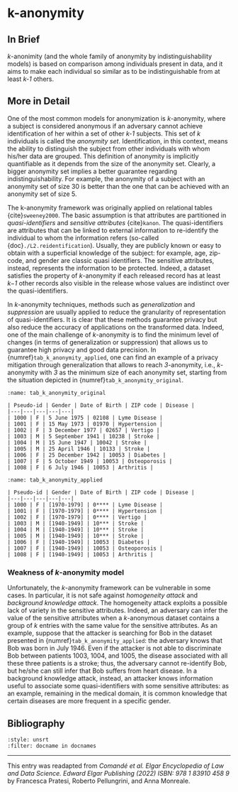 # k-anonymity

<!-- NOTE: Table 1 is hard written in caption of Table 2 -->

## In Brief

<!--Essentially, *k*-anonimity paradigm is based on comparison among individuals present in data, and it aims to make each individual so similar as to be indistinguishable from others.-->
*k*-anonimity (and the whole family of anonymity by indistinguishability models) is based on comparison among individuals present in data, and it aims to make each individual so similar as to be indistinguishable from at least *k-1* others.


## More in Detail

One of the most common models for anonymization is *k*-anonymity, where a subject is considered anonymous if an adversary cannot achieve identification of her within a set of other *k-1* subjects. This set of *k* individuals is called the *anonymity set*. Identification, in this context, means the ability to distinguish the subject from other individuals with whom his/her data are grouped. This definition of anonymity is implicitly quantifiable as it depends from the size of the anonymity set. Clearly, a bigger anonymity set implies a better guarantee regarding indistinguishability. For example, the anonymity of a subject with an anonymity set of size 30 is better than the one that can be achieved with an anonymity set of size 5. 

The k-anonymity framework was originally applied on relational tables {cite}`sweeney2000`. The basic assumption is that attributes are partitioned in *quasi-identifiers* and *sensitive attributes* {cite}`kanon`. The quasi-identifiers are attributes that can be linked to external information to re-identify the individual to whom the information refers (so-called {doc}`./L2.reidentification`). Usually, they are publicly known or easy to obtain with a superficial knowledge of the subject: for example, age, zip-code, and gender are classic quasi identifiers. The sensitive attributes, instead, represents the information to be protected. Indeed, a dataset satisfies the property of *k*-anonymity if each released record has at least *k−1* other records also visible in the release whose values are indistinct over the quasi-identifiers. 

In *k*-anonymity techniques, methods such as *generalization* and *suppression* are usually applied to reduce the granularity of representation of quasi-identifiers. It is clear that these methods guarantee privacy but also reduce the accuracy of applications on the transformed data. Indeed, one of the main challenge of *k*-anonymity is to find the minimum level of changes (in terms of generalization or suppression) that allows us to guarantee high privacy and good data precision. In {numref}`tab_k_anonymity_applied`, one can find an example of a privacy mitigation through generalization that allows to reach *3*-anonymity, i.e., *k*-anonymity with *3* as the minimum size of each anonymity set, starting from the situation depicted in {numref}`tab_k_anonymity_original`.

```{table}  A potential extract from a medical dataset. Gender, date of birth, and ZIP code are the quasi-identifiers, while the Disease is the sensitive attribute. An adversary knowing that Alice was born in 1974 and lives in Boston, MA, who gains access to this dataset, will discover that Alice is the patient number 1000 and that she has Lyme Disease.
:name: tab_k_anonymity_original

| Pseudo-id | Gender | Date of Birth | ZIP code | Disease |
|---|---|---|---|---|
| 1000 | F | 5 June 1975 | 02108 | Lyme Disease |
| 1001 | F | 15 May 1973 | 01970 | Hypertension |
| 1002 | F | 3 December 1977 | 02657 | Vertigo |
| 1003 | M | 5 September 1941 | 10238 | Stroke |
| 1004 | M | 15 June 1947 | 10042 | Stroke |
| 1005 | M | 25 April 1946 | 10133 | Stroke |
| 1006 | F | 25 December 1942 | 10053 | Diabetes |
| 1007 | F | 5 October 1949 | 10053 | Osteoporosis |
| 1008 | F | 6 July 1946 | 10053 | Arthritis |
```

```{table}  The *3*-anonymous version of the dataset shown in Table 1. The gender attribute is maintained as is, while the date of birth was replaced by an interval of years and the precision of the ZIP code was reduced. An adversary knowing the same information described in Table 1 cannot be sure if Alice is the patient number 1000, 1001 or 1002. Indeed, now each patient is included in an anonymity set of at least *3* individuals.
:name: tab_k_anonymity_applied

| Pseudo-id | Gender | Date of Birth | ZIP code | Disease |
|---|---|---|---|---|
| 1000 | F | [1970-1979] | 0**** | Lyme Disease |
| 1001 | F | [1970-1979] | 0**** | Hypertension |
| 1002 | F | [1970-1979] | 0**** | Vertigo |
| 1003 | M | [1940-1949] | 10*** | Stroke |
| 1004 | M | [1940-1949] | 10*** | Stroke |
| 1005 | M | [1940-1949] | 10*** | Stroke |
| 1006 | F | [1940-1949] | 10053 | Diabetes |
| 1007 | F | [1940-1949] | 10053 | Osteoporosis |
| 1008 | F | [1940-1949] | 10053 | Arthritis |
```
### Weakness of *k*-anonymity model
Unfortunately, the *k*-anonymity framework can be vulnerable in some cases. In particular, it is not safe against *homogeneity attack* and *background knowledge attack*. The homogeneity attack exploits a possible lack of variety in the sensitive attributes. Indeed, an adversary can infer the value of the sensitive attributes when a *k*-anonymous dataset contains a group of *k* entries with the same value for the sensitive attributes. As an example, suppose that the attacker is searching for Bob in the dataset presented in {numref}`tab_k_anonymity_applied`: the adversary knows that Bob was born in July 1946. Even if the attacker is not able to discriminate Bob between patients 1003, 1004, and 1005, the disease associated with all these three patients is a stroke; thus, the adversary cannot re-identify Bob, but he/she can still infer that Bob suffers from heart disease. 
In a background knowledge attack, instead, an attacker knows information useful to associate some quasi-identifiers with some sensitive attributes: as an example, remaining in the medical domain, it is common knowledge that certain diseases are more frequent in a specific gender.

## Bibliography

```{bibliography}
:style: unsrt
:filter: docname in docnames
```

---
 
This entry was readapted from *Comandé et al. Elgar Encyclopedia of Law and Data Science. Edward Elgar Publishing (2022) ISBN: 978 1 83910 458 9* by Francesca Pratesi, Roberto Pellungrini, and Anna Monreale.
